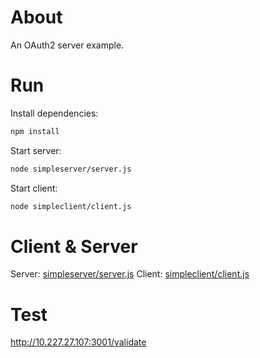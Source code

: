 # About
An OAuth2 server example.

# Run
Install dependencies:
```bash
npm install
```

Start server:
```bash
node simpleserver/server.js
```

Start client:
```bash
node simpleclient/client.js
```

# Client & Server 
Server: [simpleserver/server.js](./simpleserver/server.js)
Client: [simpleclient/client.js](./simpleclient/client.js)

<!--TODO: make this project proper for demo,remove DB,after we have completed-->

# Test
http://10.227.27.107:3001/validate
